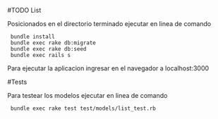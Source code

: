 
#TODO List

Posicionados en el directorio terminado ejecutar en linea de comando
```
 bundle install
 bundle exec rake db:migrate
 bundle exec rake db:seed
 bundle exec rails s
```
Para ejecutar la aplicacion ingresar en el navegador a localhost:3000

#Tests

Para testear los modelos ejecutar en linea de comando
```
 bundle exec rake test test/models/list_test.rb
```
